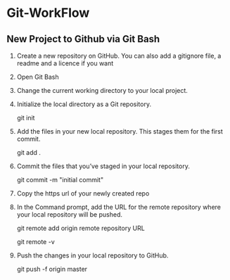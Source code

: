 # Git-WorkFlow

## New Project to Github via Git Bash

1. Create a new repository on GitHub. You can also add a gitignore file, a readme and a licence if you want
2. Open Git Bash
3. Change the current working directory to your local project.
4. Initialize the local directory as a Git repository.
    
    git init
5. Add the files in your new local repository. This stages them for the first commit.
    
    git add .
6. Commit the files that you’ve staged in your local repository.
    
    git commit -m "initial commit"
7. Copy the https url of your newly created repo
8. In the Command prompt, add the URL for the remote repository where your local repository will be pushed.
    
    git remote add origin remote repository URL

    git remote -v
9. Push the changes in your local repository to GitHub.
    
    git push -f origin master
